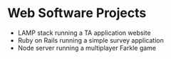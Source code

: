 # Web Software Projects
 - LAMP stack running a TA application website
 - Ruby on Rails running a simple survey application
 - Node server running a multiplayer Farkle game
